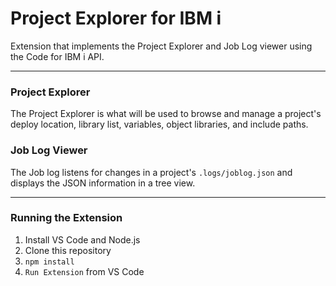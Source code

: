 # Project Explorer for IBM i

Extension that implements the Project Explorer and Job Log viewer using the Code for IBM i API.

---

### Project Explorer

The Project Explorer is what will be used to browse and manage a project's deploy location, library list, variables, object libraries, and include paths.

### Job Log Viewer

The Job log listens for changes in a project's `.logs/joblog.json` and displays the JSON information in a tree view.

---

### Running the Extension

1. Install VS Code and Node.js
2. Clone this repository
3. `npm install`
4. `Run Extension` from VS Code
